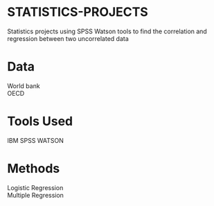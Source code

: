 # STATISTICS-PROJECTS
Statistics projects using SPSS Watson tools to find the correlation and regression between two uncorrelated data

# Data 
World bank  
OECD  

# Tools Used
IBM SPSS WATSON

# Methods 
Logistic Regression  
Multiple Regression  
